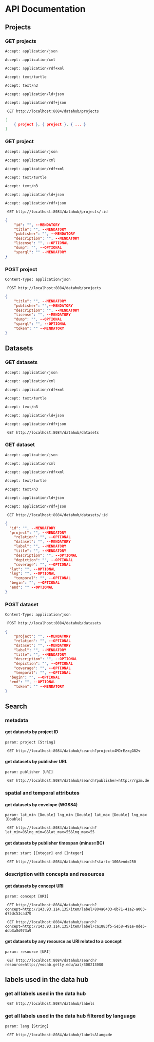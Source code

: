 # API Documentation

## Projects

### GET projects

`Accept: application/json`

`Accept: application/xml`

`Accept: application/rdf+xml`

`Accept: text/turtle`

`Accept: text/n3`

`Accept: application/ld+json`

`Accept: application/rdf+json`

` GET http://localhost:8084/datahub/projects`

```json
[
	{ project }, { project }, { ... }
]
```

### GET project

`Accept: application/json`

`Accept: application/xml`

`Accept: application/rdf+xml`

`Accept: text/turtle`

`Accept: text/n3`

`Accept: application/ld+json`

`Accept: application/rdf+json`

` GET http://localhost:8084/datahub/projects/:id`

```json
{
	"id": "", --MENDATORY
	"title": "", --MENDATORY
	"publisher": "", --MENDATORY
	"description": "", --MENDATORY
	"license": "", --OPTIONAL
	"dump": "", --OPTIONAL
	"sparql": "" --MENDATORY
}
```

### POST project

`Content-Type: application/json`

` POST http://localhost:8084/datahub/projects`

```json
{
	"title": "", --MENDATORY
	"publisher": "",--MENDATORY
	"description": "", --MENDATORY
	"license": "", --MENDATORY
	"dump": "", --OPTIONAL
	"sparql": "", --OPTIONAL
	"token": "" --MENDATORY
}
```

## Datasets

### GET datasets

`Accept: application/json`

`Accept: application/xml`

`Accept: application/rdf+xml`

`Accept: text/turtle`

`Accept: text/n3`

`Accept: application/ld+json`

`Accept: application/rdf+json`

` GET http://localhost:8084/datahub/datasets`

### GET dataset

`Accept: application/json`

`Accept: application/xml`

`Accept: application/rdf+xml`

`Accept: text/turtle`

`Accept: text/n3`

`Accept: application/ld+json`

`Accept: application/rdf+json`

` GET http://localhost:8084/datahub/datasets/:id`

```json
{
  "id": "", --MENDATORY
  "project": "", --MENDATORY
	"relation": "", --OPTIONAL
	"dataset": "", --MENDATORY
	"label": "", --MENDATORY
	"title": "", --MENDATORY
	"description": "", --OPTIONAL
	"depiction": "", --OPTIONAL
	"coverage": "", --OPTIONAL
  "lat": "", --OPTIONAL
  "lng": "", --OPTIONAL
	"temporal": "", --OPTIONAL
  "begin": "", --OPTIONAL
  "end": "" --OPTIONAL
}
```

### POST dataset

`Content-Type: application/json`

` POST http://localhost:8084/datahub/datasets`

```json
{
	"project": "", --MENDATORY
	"relation": "", --OPTIONAL
	"dataset": "", --MENDATORY
	"label": "", --MENDATORY
	"title": "", --MENDATORY
	"description": "", --OPTIONAL
	"depiction": "", --OPTIONAL
	"coverage": "", --OPTIONAL
	"temporal": "", --OPTIONAL
  "begin": "", --OPTIONAL
  "end": "", --OPTIONAL
	"token": "" --MENDATORY
}
```

## Search

### metadata

#### get datasets by project ID

`param: project [String]`

` GET http://localhost:8084/datahub/search?project=4MDrEzxgG82v`

#### get datasets by publisher URL

`param: publisher [URI]`

` GET http://localhost:8084/datahub/search?publisher=http://rgzm.de`

### spatial and temporal attributes

#### get datasets by envelope (WGS84)

`param: lat_min [Double] lng_min [Double] lat_max [Double] lng_max [Double]`

` GET http://localhost:8084/datahub/search?lat_min=0&lng_min=0&lat_max=55&lng_max=55`

#### get datasets by publisher timespan (minus=BC)

`param: start [Integer] end [Integer]`

` GET http://localhost:8084/datahub/search?start=-100&end=250`

### description with concepts and resources

#### get datasets by concept URI

`param: concept [URI]`

` GET http://localhost:8084/datahub/search?concept=http://143.93.114.135/item/label/804a0433-0b71-41a2-a003-d75dc53cad70`

` GET http://localhost:8084/datahub/search?concept=http://143.93.114.135/item/label/ca1883f5-5e58-491e-8de5-ddb3a8d973a9`

#### get datasets by any resource as URI related to a concept

`param: resource [URI]`

` GET http://localhost:8084/datahub/search?resource=http://vocab.getty.edu/aat/300213080`

## labels used in the data hub

### get all labels used in the data hub

` GET http://localhost:8084/datahub/labels`

### get all labels used in the data hub filtered by language

`param: lang [String]`

` GET http://localhost:8084/datahub/labels&lang=de`
